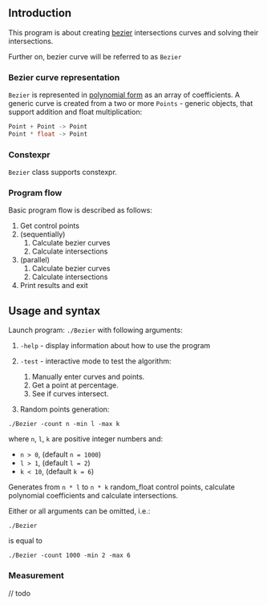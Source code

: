 ## Introduction
This program is about creating 
[bezier](https://en.wikipedia.org/wiki/B%C3%A9zier_curve) intersections
curves and solving their intersections.

Further on, bezier curve will be referred to as `Bezier`


### Bezier curve representation
`Bezier` is represented in [polynomial form](https://en.wikipedia.org/wiki/B%C3%A9zier_curve#Polynomial_form)
as an array of coefficients.
A generic curve is created from a two or more `Points` - 
generic objects, that support addition and float multiplication:
```c++
Point + Point -> Point
Point * float -> Point
```

### Constexpr
`Bezier` class supports constexpr.

### Program flow
Basic program flow is described as follows:
1. Get control points
2. (sequentially)
    1. Calculate bezier curves
    2. Calculate intersections
3. (parallel)
    1. Calculate bezier curves
    2. Calculate intersections
4. Print results and exit


## Usage and syntax
Launch program: `./Bezier` with following arguments:
1. `-help` - display information about how to use the program
2. `-test` - interactive mode to test the algorithm:
    1. Manually enter curves and points.
    2. Get a point at percentage.
    3. See if curves intersect. 
    
3. Random points generation:

`./Bezier -count n -min l -max k` 

where `n`, `l`, `k` are positive integer numbers and:
* `n > 0`,  (default `n = 1000`)
* `l > 1`,  (default `l = 2`)
* `k < 10`, (default `k = 6`)

Generates from `n * l` to `n * k` random_float control points, 
calculate polynomial coefficients and calculate intersections.

Either or all arguments can be omitted, i.e.:

`./Bezier`

is equal to

`./Bezier -count 1000 -min 2 -max 6`

### Measurement

// todo

